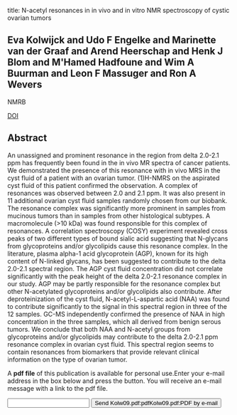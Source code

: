 title: N-acetyl resonances in in vivo and in vitro NMR spectroscopy of cystic ovarian tumors

## Eva Kolwijck and Udo F Engelke and Marinette van der Graaf and Arend Heerschap and Henk J Blom and M'Hamed Hadfoune and Wim A Buurman and Leon F Massuger and Ron A Wevers
NMRB

<a href="https://doi.org/10.1002/nbm.1417">DOI</a>

## Abstract
An unassigned and prominent resonance in the region from delta 2.0-2.1 ppm has frequently been found in the in vivo MR spectra of cancer patients. We demonstrated the presence of this resonance with in vivo MRS in the cyst fluid of a patient with an ovarian tumor. (1)H-NMRS on the aspirated cyst fluid of this patient confirmed the observation. A complex of resonances was observed between 2.0 and 2.1 ppm. It was also present in 11 additional ovarian cyst fluid samples randomly chosen from our biobank. The resonance complex was significantly more prominent in samples from mucinous tumors than in samples from other histological subtypes. A macromolecule (>10 kDa) was found responsible for this complex of resonances. A correlation spectroscopy (COSY) experiment revealed cross peaks of two different types of bound sialic acid suggesting that N-glycans from glycoproteins and/or glycolipids cause this resonance complex. In the literature, plasma alpha-1 acid glycoprotein (AGP), known for its high content of N-linked glycans, has been suggested to contribute to the delta 2.0-2.1 spectral region. The AGP cyst fluid concentration did not correlate significantly with the peak height of the delta 2.0-2.1 resonance complex in our study. AGP may be partly responsible for the resonance complex but other N-acetylated glycoproteins and/or glycolipids also contribute. After deproteinization of the cyst fluid, N-acetyl-L-aspartic acid (NAA) was found to contribute significantly to the signal in this spectral region in three of the 12 samples. GC-MS independently confirmed the presence of NAA in high concentration in the three samples, which all derived from benign serous tumors. We conclude that both NAA and N-acetyl groups from glycoproteins and/or glycolipids may contribute to the delta 2.0-2.1 ppm resonance complex in ovarian cyst fluid. This spectral region seems to contain resonances from biomarkers that provide relevant clinical information on the type of ovarian tumor.

A <b>pdf file</b> of this publication is available for personal use.Enter your e-mail address in the box below and press the button. You will receive an e-mail message with a link to the pdf file.
<form action="sender.php">  <input type="text" name="email">  <input type="submit" value="Send Kolw09.pdf:pdfKolw09.pdf:PDF by e-mail"></form>
